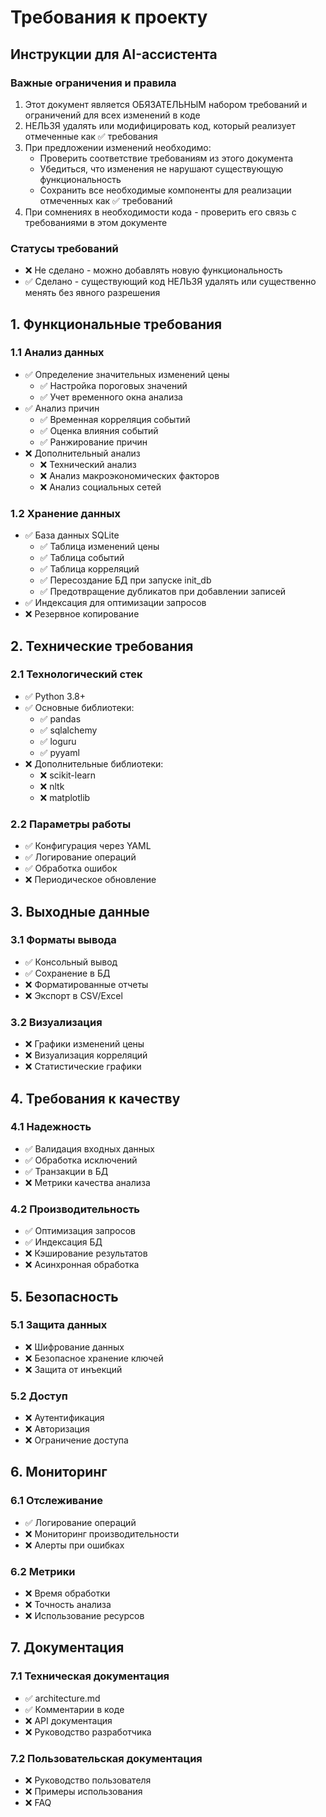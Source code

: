 # Требования к проекту

## Инструкции для AI-ассистента

### Важные ограничения и правила
1. Этот документ является ОБЯЗАТЕЛЬНЫМ набором требований и ограничений для всех изменений в коде
2. НЕЛЬЗЯ удалять или модифицировать код, который реализует отмеченные как ✅ требования
3. При предложении изменений необходимо:
   - Проверить соответствие требованиям из этого документа
   - Убедиться, что изменения не нарушают существующую функциональность
   - Сохранить все необходимые компоненты для реализации отмеченных как ✅ требований
4. При сомнениях в необходимости кода - проверить его связь с требованиями в этом документе

### Статусы требований
- ❌ Не сделано - можно добавлять новую функциональность
- ✅ Сделано - существующий код НЕЛЬЗЯ удалять или существенно менять без явного разрешения

## 1. Функциональные требования

### 1.1 Анализ данных
- ✅ Определение значительных изменений цены
  * ✅ Настройка пороговых значений
  * ✅ Учет временного окна анализа
- ✅ Анализ причин
  * ✅ Временная корреляция событий
  * ✅ Оценка влияния событий
  * ✅ Ранжирование причин
- ❌ Дополнительный анализ
  * ❌ Технический анализ
  * ❌ Анализ макроэкономических факторов
  * ❌ Анализ социальных сетей

### 1.2 Хранение данных
- ✅ База данных SQLite
  * ✅ Таблица изменений цены
  * ✅ Таблица событий
  * ✅ Таблица корреляций
  * ✅ Пересоздание БД при запуске init_db
  * ✅ Предотвращение дубликатов при добавлении записей
- ✅ Индексация для оптимизации запросов
- ❌ Резервное копирование

## 2. Технические требования

### 2.1 Технологический стек
- ✅ Python 3.8+
- ✅ Основные библиотеки:
  * ✅ pandas
  * ✅ sqlalchemy
  * ✅ loguru
  * ✅ pyyaml
- ❌ Дополнительные библиотеки:
  * ❌ scikit-learn
  * ❌ nltk
  * ❌ matplotlib

### 2.2 Параметры работы
- ✅ Конфигурация через YAML
- ✅ Логирование операций
- ✅ Обработка ошибок
- ❌ Периодическое обновление

## 3. Выходные данные

### 3.1 Форматы вывода
- ✅ Консольный вывод
- ✅ Сохранение в БД
- ❌ Форматированные отчеты
- ❌ Экспорт в CSV/Excel

### 3.2 Визуализация
- ❌ Графики изменений цены
- ❌ Визуализация корреляций
- ❌ Статистические графики

## 4. Требования к качеству

### 4.1 Надежность
- ✅ Валидация входных данных
- ✅ Обработка исключений
- ✅ Транзакции в БД
- ❌ Метрики качества анализа

### 4.2 Производительность
- ✅ Оптимизация запросов
- ✅ Индексация БД
- ❌ Кэширование результатов
- ❌ Асинхронная обработка

## 5. Безопасность

### 5.1 Защита данных
- ❌ Шифрование данных
- ❌ Безопасное хранение ключей
- ❌ Защита от инъекций

### 5.2 Доступ
- ❌ Аутентификация
- ❌ Авторизация
- ❌ Ограничение доступа

## 6. Мониторинг

### 6.1 Отслеживание
- ✅ Логирование операций
- ❌ Мониторинг производительности
- ❌ Алерты при ошибках

### 6.2 Метрики
- ❌ Время обработки
- ❌ Точность анализа
- ❌ Использование ресурсов

## 7. Документация

### 7.1 Техническая документация
- ✅ architecture.md
- ✅ Комментарии в коде
- ❌ API документация
- ❌ Руководство разработчика

### 7.2 Пользовательская документация
- ❌ Руководство пользователя
- ❌ Примеры использования
- ❌ FAQ
